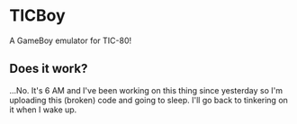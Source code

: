 # TICBoy

A GameBoy emulator for TIC-80!

## Does it work?

...No. It's 6 AM and I've been working on this thing since yesterday so I'm uploading this (broken) code and going to sleep. I'll go back to tinkering on it when I wake up.
